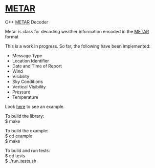 # <a href="https://www.storage-b.com/c/572">METAR</a>
C++ <a href="https://en.wikipedia.org/wiki/METAR">METAR</a> Decoder

Metar is class for decoding weather information encoded in the <a href="https://en.wikipedia.org/wiki/METAR">METAR</a> format

This is a work in progress.  So far, the following have been implemented:
  * Message Type
  * Location Identifier
  * Date and Time of Report
  * Wind
  * Visibility
  * Sky Conditions
  * Vertical Visibility
  * Pressure
  * Temperature

Look <a href="https://github.com/jachappell/METAR/blob/master/example/main.cpp">here</a> to see an example.

To build the library:<br />
$ make
 
To build the example:<br />
$ cd example <br />
$ make<br />

To build and run tests:<br />
$ cd tests <br />
$ ./run_tests.sh <br />
